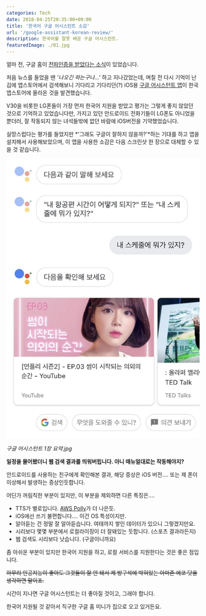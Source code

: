 ```yaml
---
categories: Tech
date: 2018-04-25T20:35:00+09:00
title: '한국어 구글 어시스턴트 소감'
url: '/google-assistant-korean-review/'
description: 한국어를 잘못 배운 구글 어시스턴트.
featuredImage: ./01.jpg
---
```


얼마 전, 구글 홈이 [전파인증을 받았다는 소식](http://rra.go.kr/ko/license/A_b_popup_mobile.do?app_no=201817210000075818)이 있었습니다.

처음 뉴스를 들었을 땐 _'나오긴 하는구나...'_ 하고 지나갔었는데, 며칠 전 다시 기억이 난 김에 앱스토어에서 검색해보니 기다리고 기다리던(?) iOS용 [구글 어시스턴트 앱](https://itunes.apple.com/kr/app/google-%EC%96%B4%EC%8B%9C%EC%8A%A4%ED%84%B4%ED%8A%B8/id1220976145?mt=8)이 한국 앱스토어에 올라온 것을 발견했습니다.

V30을 비롯한 LG폰들이 가장 먼저 한국어 지원을 받았고 평가는 그렇게 좋지 않았던 것으로 기억하고 있었습니다만, 가지고 있던 안드로이드 전화기들이 LG폰도 아니었을뿐더러, 잘 작동되지 않는 녀석들밖에 없던 바람에 iOS버전을 기약했었습니다.

실망스럽다는 평가를 들었지만 *'그래도 구글이 잘하지 않을까?'*하는 기대를 하고 앱을 설치해서 사용해보았으며, 이 앱을 사용한 소감은 다음 스크린샷 한 장으로 대체할 수 있을 것 같습니다.

![구글 어시스턴트 1장 요약.jpg](01.jpg)

_구글 어시스턴트 1장 요약.jpg_

**일정을 물어봤더니 웹 검색 결과를 띄워버립니다. 아니 매뉴얼대로는 작동해야지?**

안드로이드를 사용하는 친구에게 확인해본 결과, 해당 증상은 iOS 버전.... 또는 제 폰이 이상해서 발생하는 증상인듯합니다.

어딘가 꺼림칙한 부분이 있지만, 이 부분을 제외하면 다른 특징은....

- TTS가 별로입니다. [AWS Polly](https://aws.amazon.com/ko/polly/)가 더 나은듯.
- iOS에선 쓰기 불편합니다.... 이건 OS 특성이지만.
- 알아듣는 건 정말 잘 알아듣습니다. 여태까지 쌓인 데이터가 있으니 그렇겠지만요.
- 시리보다 몇몇 부분에서 로컬라이징이 더 잘돼있는 듯합니다. (스포츠 결과라든지)
- 웹 검색도 시리보다 낫습니다. (구글이니까요)

좀 아쉬운 부분이 있지만 한국어 지원을 하고, 로컬 서비스를 지원한다는 것은 좋은 점입니다.

~~아무리 인공지능이 좋아도 그것들이 잘 안 돼서 제 방구석에 박혀있는 아마존 에코 닷을 생각하면 말이죠.~~

시간이 지나면 구글 어시스턴트는 더 좋아질 것이고, 그래야 합니다.

한국어 지원될 것 같아서 직구한 구글 홈 미니가 집으로 오고 있거든요.
